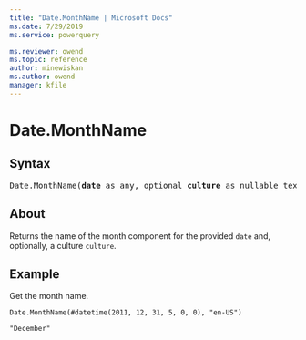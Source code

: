```yaml
---
title: "Date.MonthName | Microsoft Docs"
ms.date: 7/29/2019
ms.service: powerquery

ms.reviewer: owend
ms.topic: reference
author: minewiskan
ms.author: owend
manager: kfile
---
```

# Date.MonthName

## Syntax

<pre>
Date.MonthName(<b>date</b> as any, optional <b>culture</b> as nullable text) as nullable text
</pre>

## About
Returns the name of the month component for the provided `date` and, optionally, a culture `culture`.

## Example
Get the month name.

```powerquery-m
Date.MonthName(#datetime(2011, 12, 31, 5, 0, 0), "en-US")
```

`"December"`

  
